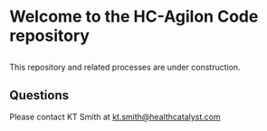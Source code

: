 # Welcome to the HC-Agilon Code repository

##
This repository and related processes are under construction.

## Questions
Please contact KT Smith at kt.smith@healthcatalyst.com
